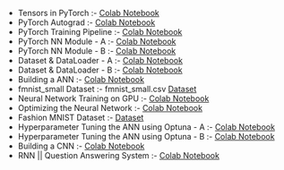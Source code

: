 - Tensors in PyTorch :- [Colab Notebook](https://colab.research.google.com/drive/1yeA_RyZWHSJ7bOL2QMIX5aXxHsQOcBUG?usp=sharing)
- PyTorch Autograd :- [Colab Notebook](https://colab.research.google.com/drive/1rOavgcrZHICbudCfxwvzYs8uTKo7jM_M?usp=sharing)
- PyTorch Training Pipeline :- [Colab Notebook](https://colab.research.google.com/drive/1w8LFlqddJO687DNqLNzYAhZdUsr4bRFc?usp=sharing)
- PyTorch NN Module - A :- [Colab Notebook](https://colab.research.google.com/drive/1KknvyoTy5jmmVffHzDBqyV6Zy7aZiOR6?usp=sharing)
- PyTorch NN Module - B :- [Colab Notebook](https://colab.research.google.com/drive/1RgG1fDJbDtVsV8dx2m6iILGxewxQN1Pv?usp=sharing)
- Dataset & DataLoader - A :- [Colab Notebook](https://colab.research.google.com/drive/1RbHjvNae2GLjpuILpMUsaNhG_8RAqXmP?usp=sharing)
- Dataset & DataLoader - B :- [Colab Notebook](https://colab.research.google.com/drive/1wvUZS_eByJ_KM8Zv8VYKnqM1r3L-zkev?usp=sharing)
- Building a ANN :- [Colab Notebook](https://colab.research.google.com/drive/1etMBQKneWeTnamZ7lMB86QDDqhB5eIJX?usp=sharing)
- fmnist_small Dataset :- fmnist_small.csv [Dataset](https://drive.google.com/file/d/1ziN7gJHnr-MQb0_eFsPfPfiiDuvsmqVH/view)
- Neural Network Training on GPU :- [Colab Notebook](https://colab.research.google.com/drive/1h_4yHnsK02v46KNyEtrnKzjA_fS4pKi5?usp=sharing)
- Optimizing the Neural Network :- [Colab Notebook](https://colab.research.google.com/drive/1tVJahrwTSaezcUqaQfbLIGvjoLQfZgzW?usp=sharing)
- Fashion MNIST Dataset :- [Dataset](https://www.kaggle.com/datasets/zalando-research/fashionmnist)
- Hyperparameter Tuning the ANN using Optuna - A :- [Colab Notebook](https://colab.research.google.com/drive/16EVRITmBxiBwSaekw828IP3ZBemEsGMY?usp=sharing)
- Hyperparameter Tuning the ANN using Optuna - B :- [Colab Notebook](https://colab.research.google.com/drive/1Af1on_KeEN1eOgvl262mnvV79lrFbgV9?usp=sharing)
- Building a CNN :- [Colab Notebook](https://colab.research.google.com/drive/1xJzRJqdRK45OMF6dWKTdRxPVrCNTraxx?usp=sharing)
- RNN || Question Answering System :- [Colab Notebook](https://colab.research.google.com/drive/1CJYN8217qXYh5VQ_qTZn39SForovFzF4?usp=sharing)
